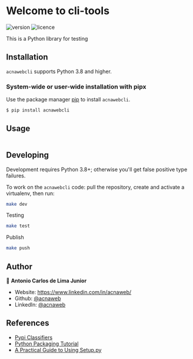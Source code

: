 # Welcome to cli-tools

![version](https://img.shields.io/badge/version-0.1.0-blue.svg?cacheSeconds=2592000) 
![licence](https://img.shields.io/badge/licence-MIT-green.svg?cacheSeconds=2592000)

This is a Python library for testing

## Installation

`acnawebcli` supports Python 3.8 and higher.

### System-wide or user-wide installation with pipx

Use the package manager [pip](https://pip.pypa.io/en/stable/) to install `acnawebcli`.

```bash
$ pip install acnawebcli
```

## Usage

```python


```

## Developing

Development requires Python 3.8+; otherwise you'll get false positive type failures.

To work on the `acnawebcli` code: pull the repository, create and activate a virtualenv, then run:

```bash
make dev
```

Testing

```bash
make test
```

Publish

```bash
make push
```

## Author

👤 **Antonio Carlos de Lima Junior**

* Website: https://www.linkedin.com/in/acnaweb/
* Github: [@acnaweb](https://github.com/acnaweb)
* LinkedIn: [@acnaweb](https://linkedin.com/in/acnaweb)


## References

- [Pypi Classifiers](https://pypi.org/classifiers/)
- [Python Packaging Tutorial](https://www.devdungeon.com/content/python-packaging-tutorial)
- [A Practical Guide to Using Setup.py](https://godatadriven.com/blog/a-practical-guide-to-using-setup-py/)